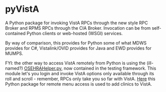 pyVistA
=======

A Python package for invoking VistA RPCs through the new style RPC Broker and RPMS RPCs through the CIA Broker. Invocation can be from self-contained Python clients or web-hosted (WSGI) services. 

By way of comparison, this provides for Python some of what MDWS provides for C#, Vistalink/OVID provides for Java and EWD provides for MUMPS.

FYI: the other way to access VistA remotely from Python is using the (ill-named?) <a href="https://github.com/OSEHRA/OSEHRA-Automated-Testing/blob/master/lib/vista/OSEHRAHelper.py">OSEHRAHelper.py</a>, now contained in the testing framework. This module let's you login and invoke VistA options only available through its roll and scroll - remember, RPCs only take you so far with VistA. <a href="https://github.com/OSEHRA/OSEHRA-Automated-Testing/blob/master/ClinicSetup.py.in">Here</a> this Python package for remote menu access is used to add clinics to VistA.

